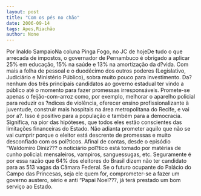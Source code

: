 ```yaml
---
layout: post
title: "Com os pés no chão"
date: 2006-09-14
tags: Apes,Riachão
author: None
---
```

Por Inaldo SampaioNa coluna Pinga Fogo, no JC de hojeDe tudo o que arrecada de impostos, o governador de Pernambuco é obrigado a aplicar 25% em educação, 15% na saúde e 13% na amortização da d?vida. Com mais a folha de pessoal e o duodécimo dos outros poderes (Legislativo, Judiciário e Ministério Público), sobra muito pouco para investimento. Da? nenhum dos três principais candidatos ao governo estadual ter vindo a público até o momento para fazer promessas irresponsáveis. Promete-se apenas o feijão-com-arroz como, por exemplo, melhorar o aparelho policial para reduzir os ?ndices de violência, oferecer ensino profissionalizante à juventude, construir mais hospitais na área metropolitana do Recife, e vai por a?. Isso é positivo para a população e também para a democracia. Significa, na pior das hipóteses, que todos eles estão conscientes das limitações financeiras do Estado. Não adianta prometer aquilo que não se vai cumprir porque o eleitor está descrente de promessas e muito desconfiado com os pol?ticos. Afinal de contas, desde o episódio “Waldomiro Diniz??? o noticiário pol?tico está tomado por matérias de cunho policial: mensaleiros, vampiros, sanguessugas, etc. Seguramente é por essa razão que 64% dos eleitores do Brasil dizem não ter candidato para as 513 vagas da Câmara Federal. Se o futuro ocupante do Palácio do Campo das Princesas, seja ele quem for, comprometer-se a fazer um governo austero, sério e anti “Papai Noel???, já terá prestado um bom serviço ao Estado. 